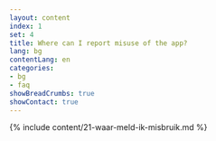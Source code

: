 ```yaml
---
layout: content
index: 1
set: 4
title: Where can I report misuse of the app? 
lang: bg
contentLang: en
categories:
- bg
- faq
showBreadCrumbs: true
showContact: true
---
```

{% include content/21-waar-meld-ik-misbruik.md %}
